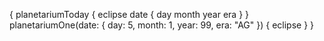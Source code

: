 {
  planetariumToday {
    eclipse
    date {
      day
      month
      year
      era
    }
  }
  planetariumOne(date: { day: 5, month: 1, year: 99, era: "AG" }) {
    eclipse
  }
}